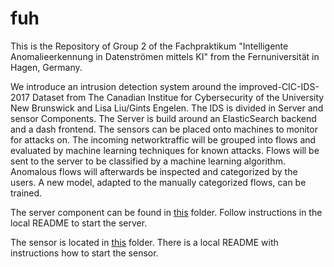 # fuh 
This is the Repository of Group 2 of the Fachpraktikum "Intelligente Anomalieerkennung in Datenströmen mittels KI" from the Fernuniversität in Hagen, Germany.

We introduce an intrusion detection system around the improved-CIC-IDS-2017 Dataset from The Canadian Institue for Cybersecurity of the University New Brunswick and Lisa Liu/Gints Engelen. The IDS is divided in Server and sensor Components. The Server is build around an ElasticSearch backend and a dash frontend. The sensors can be placed onto machines to monitor for attacks on. 
The incoming networktraffic will be grouped into flows and evaluated by machine learning techniques for known attacks. Flows  will be sent to the server to be classified by a machine learning algorithm. Anomalous flows will  afterwards be inspected and categorized by the users. A new model, adapted to the manually categorized flows, can be trained. 

The server component can be found in [this](dockerized-dash-elastic-server) folder. Follow instructions in the local README to start the server. 

The sensor is located in [this](nids-sensor) folder. There is a local README with instructions how to start the sensor. 
